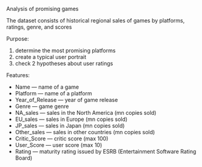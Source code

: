 Analysis of promising games

The dataset consists of historical regional sales of games by platforms, ratings, genre, and scores

Purpose: 
1) determine the most promising platforms
2) create a typical user portrait
3) check 2 hypotheses about user ratings

Features:
- Name — name of a game
- Platform — name of a platform
- Year_of_Release — year of game release
- Genre — game genre
- NA_sales — sales in the North America (mn copies sold)
- EU_sales — sales in  Europe (mn copies sold)
- JP_sales — sales in Japan (mn copies sold)
- Other_sales — sales in other countries (mn copies sold)
- Critic_Score — critic score (max 100)
- User_Score — user score (max 10)
- Rating — maturity rating issued by ESRB (Entertainment Software Rating Board)


